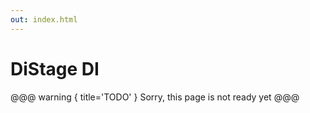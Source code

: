 ```yaml
---
out: index.html
---
```

DiStage DI 
==========

@@@ warning { title='TODO' }
Sorry, this page is not ready yet
@@@
